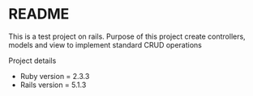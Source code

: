 # README

This is a test project on rails. Purpose of this project create controllers, models and view to implement standard CRUD operations

Project details

* Ruby version = 2.3.3
* Rails version = 5.1.3
